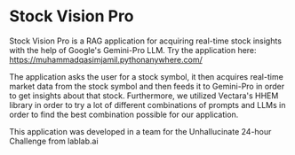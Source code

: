 # Stock Vision Pro

Stock Vision Pro is a RAG application for acquiring real-time stock insights with the help of Google's Gemini-Pro LLM. Try the application here: https://muhammadqasimjamil.pythonanywhere.com/

The application asks the user for a stock symbol, it then acquires real-time market data from the stock symbol and then feeds it to Gemini-Pro in order to get insights about that stock. Furthermore, we utilized Vectara's HHEM library in order to try a lot of different combinations of prompts and LLMs in order to find the best combination possible for our application.

This application was developed in a team for the Unhallucinate 24-hour Challenge from lablab.ai